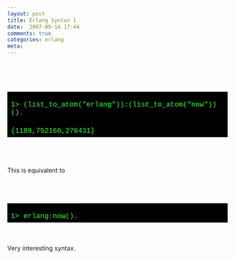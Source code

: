 ```yaml
---
layout: post
title: Erlang Syntax 1
date:  2007-09-14 17:44
comments: true
categories: erlang
meta: 
---
```

<table style="color: rgb(51, 255, 51);font-family:courier new;background-color: rgb(0, 0, 0);"><br /><tr><td><br />1> (list_to_atom("erlang")):(list_to_atom("now"))().<br /></td></tr><br /><tr><td><br />{1189,752160,276431}<br /></td></tr><br /></table><br /><br /></span><br />This is equivalent to<br /><br /><table style="color: rgb(51, 255, 51);font-family:courier new;background-color: rgb(0, 0, 0);"><br /><tr><td><br />1> erlang:now().<br /></td></tr><br /></table><br /><br />Very interesting syntax.
